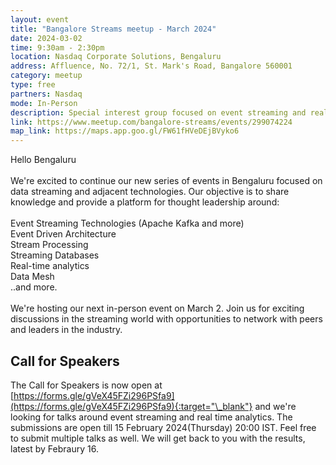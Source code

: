 ```yaml
---
layout: event
title: "Bangalore Streams meetup - March 2024"
date: 2024-03-02
time: 9:30am - 2:30pm
location: Nasdaq Corporate Solutions, Bengaluru
address: Affluence, No. 72/1, St. Mark's Road, Bangalore 560001
category: meetup
type: free
partners: Nasdaq
mode: In-Person
description: Special interest group focused on event streaming and real time analytics
link: https://www.meetup.com/bangalore-streams/events/299074224
map_link: https://maps.app.goo.gl/FW61fHVeDEjBVyko6
---
```


<div class="about">
Hello Bengaluru
<br><br>
We're excited to continue our new series of events in Bengaluru focused on data streaming and adjacent technologies. Our objective is to share knowledge and provide a platform for thought leadership around:
<br><br>
Event Streaming Technologies (Apache Kafka and more)<br>
Event Driven Architecture<br>
Stream Processing<br>
Streaming Databases<br>
Real-time analytics<br>
Data Mesh<br>
..and more.
<br><br>
We're hosting our next in-person event on March 2. Join us for exciting discussions in the streaming world with opportunities to network with peers and leaders in the industry.
</div>

## Call for Speakers

The Call for Speakers is now open at [https://forms.gle/gVeX45FZi296PSfa9](https://forms.gle/gVeX45FZi296PSfa9){:target="\_blank"} and we're looking for talks around event streaming and real time analytics. The submissions are open till 15 February 2024(Thursday) 20:00 IST. Feel free to submit multiple talks as well. We will get back to you with the results, latest by Febraury 16.
